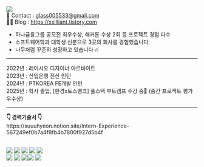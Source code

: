 <img src='https://capsule-render.vercel.app/api?type=speech&height=100&color=gradient&text="사용자를%20최우선으로%20고려한%20FE를%20설계합니다."&fontAlign=50&fontSize=20&section=header&fontAlignY=40&textBg=false&animation=fadeIn'/><br>
📧 Contact : glass005533@gmail.com<br>
✍🏻 Blog : https://xxilliant.tistory.com<br>
  - 하나금융그룹 공모전 최우수상, 해커톤 수상 2회 등 프로젝트 경험 다수<br>
  - 소프트웨어학과 대학생 신분으로 3곳의 회사를 경험했습니다.<br>
  - 나무처럼 꾸준히 성장하고 있습니다 🔥<br>
<hr/>
2022년 : 레이시오 디자이너 아르바이트<br>
2023년 : 산업은행 전산 인턴<br>
2024년 : PTKOREA FE개발 인턴<br>
2025년 : 학사 졸업, [한경x토스뱅크] 풀스택 부트캠프 수강 중📍 (중간 프로젝트 평가 우수상)<br>

<hr/>
<strong>👇 경력기술서 👇</strong><br>
https://suuuhyeon.notion.site/Intern-Experience-567249ef0b7a4f8fb4b7800f927d5b4f<br><br>

<img src="https://img.shields.io/badge/react-61DAFB?style=for-the-badge&logo=react&logoColor=black"> <img src="https://img.shields.io/badge/typescript-3779AF?style=for-the-badge&logo=typescript&logoColor=black"> <img src="https://img.shields.io/badge/html5-E34F26?style=for-the-badge&logo=html5&logoColor=white"> <img src="https://img.shields.io/badge/css-1572B6?style=for-the-badge&logo=css3&logoColor=white"> <img src="https://img.shields.io/badge/javascript-F7DF1E?style=for-the-badge&logo=javascript&logoColor=black"><br/>
<img src="https://img.shields.io/badge/redux-764ABC?style=for-the-badge&logo=redux&logoColor=white"> <img src="https://img.shields.io/badge/jquery-0769AD?style=for-the-badge&logo=jquery&logoColor=white"> <img src="https://img.shields.io/badge/node.js-339933?style=for-the-badge&logo=Node.js&logoColor=white"><img src="https://img.shields.io/badge/github-181717?style=for-the-badge&logo=github&logoColor=white">
  <img src="https://img.shields.io/badge/git-F05032?style=for-the-badge&logo=git&logoColor=white">
